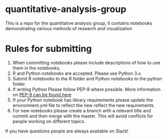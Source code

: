 # quantitative-analysis-group
This is a repo for the quantitative analysis group, it contains notebooks demonstrating various methods of research and visualization

# Rules for submitting

1. When committing notebooks please include descriptions of how to use them in the notebooks.
2. R and Python notebooks are accepted. Please use Python 3.x.
3. Submit R notebooks to the R folder and Python notebooks to the python folder.
4. If writing Python Please follow PEP-8 where possible. More information on [PEP-8 can be found here](https://www.python.org/dev/peps/pep-0008/)
5. If your Python notebook has library requirements please update the environment.yml file to reflect the new reflect the new requirements.
6. For new notebooks please create a branch with a relevant title and commit and then merge with the master. This will avoid conflicts for people working on different topics.

If you have questions people are always available on Slack!
